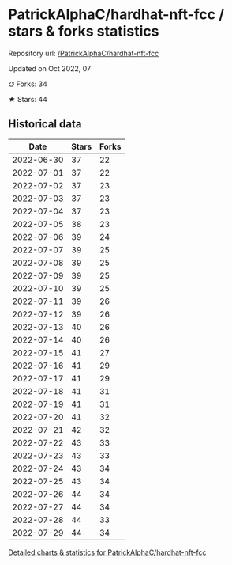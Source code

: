 # PatrickAlphaC/hardhat-nft-fcc / stars & forks statistics

Repository url: [/PatrickAlphaC/hardhat-nft-fcc](https://github.com/PatrickAlphaC/hardhat-nft-fcc)

Updated on Oct 2022, 07

☋ Forks: 34

★ Stars: 44

## Historical data
| Date | Stars | Forks |
|------|-------|-------|
| 2022-06-30 | 37 | 22 | 
| 2022-07-01 | 37 | 22 | 
| 2022-07-02 | 37 | 23 | 
| 2022-07-03 | 37 | 23 | 
| 2022-07-04 | 37 | 23 | 
| 2022-07-05 | 38 | 23 | 
| 2022-07-06 | 39 | 24 | 
| 2022-07-07 | 39 | 25 | 
| 2022-07-08 | 39 | 25 | 
| 2022-07-09 | 39 | 25 | 
| 2022-07-10 | 39 | 25 | 
| 2022-07-11 | 39 | 26 | 
| 2022-07-12 | 39 | 26 | 
| 2022-07-13 | 40 | 26 | 
| 2022-07-14 | 40 | 26 | 
| 2022-07-15 | 41 | 27 | 
| 2022-07-16 | 41 | 29 | 
| 2022-07-17 | 41 | 29 | 
| 2022-07-18 | 41 | 31 | 
| 2022-07-19 | 41 | 31 | 
| 2022-07-20 | 41 | 32 | 
| 2022-07-21 | 42 | 32 | 
| 2022-07-22 | 43 | 33 | 
| 2022-07-23 | 43 | 33 | 
| 2022-07-24 | 43 | 34 | 
| 2022-07-25 | 43 | 34 | 
| 2022-07-26 | 44 | 34 | 
| 2022-07-27 | 44 | 34 | 
| 2022-07-28 | 44 | 33 | 
| 2022-07-29 | 44 | 34 | 


[Detailed charts & statistics for PatrickAlphaC/hardhat-nft-fcc](https://reviewgithub.com/rep/PatrickAlphaC/hardhat-nft-fcc)
